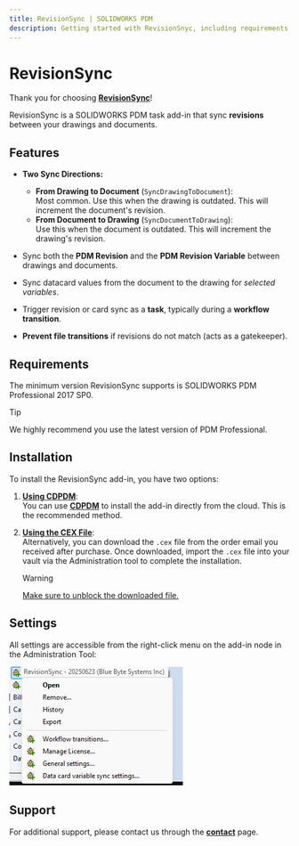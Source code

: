 ```yaml
---
title: RevisionSync | SOLIDWORKS PDM
description: Getting started with RevisionSnyc, including requirements, installation instructions, and support resources.
---
```

# RevisionSync

Thank you for choosing **[RevisionSync](https://bluebyte.biz/product/RevisionSync/)**!

RevisionSync is a SOLIDWORKS PDM task add-in that sync **revisions** between your drawings and documents.

## Features

- **Two Sync Directions:**
  - **From Drawing to Document** (`SyncDrawingToDocument`):  
    Most common. Use this when the drawing is outdated. This will increment the document's revision.
  - **From Document to Drawing** (`SyncDocumentToDrawing`):  
    Use this when the document is outdated. This will increment the drawing's revision.

- Sync both the **PDM Revision** and the **PDM Revision Variable** between drawings and documents.

- Sync datacard values from the document to the drawing for *selected variables*.

- Trigger revision or card sync as a **task**, typically during a **workflow transition**.

- **Prevent file transitions** if revisions do not match (acts as a gatekeeper).

## Requirements

The minimum version RevisionSync supports is SOLIDWORKS PDM Professional 2017 SP0.  
> [!Tip]
> We highly recommend you use the latest version of PDM Professional.

## Installation

To install the RevisionSync add-in, you have two options:

1. **[Using CDPDM](/src/updateaddinswithcdpdm.html)**:  
   You can use **[CDPDM](/src/cdpdm.html)** to install the add-in directly from the cloud. This is the recommended method.

2. **[Using the CEX File](/src/installingpdmaddins.html)**:  
   Alternatively, you can download the `.cex` file from the order email you received after purchase. Once downloaded, import the `.cex` file into your vault via the Administration tool to complete the installation. 
   > [!Warning]
   > [Make sure to unblock the downloaded file.](/src/pdmqa.html)

## Settings 

All settings are accessible from the right-click menu on the add-in node in the Administration Tool:

![revisionsyncrmb](/images/revisionsyncrmb.png)


## Support

For additional support, please contact us through the **[contact](https://bluebyte.biz/contact/)** page.
<script
  src='https://cdn.jotfor.ms/agent/embedjs/0196efe63b1f79818c409ffed296766d11af/embed.js?skipWelcome=1&maximizable=1'>
</script>